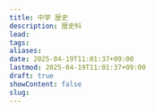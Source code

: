 ```yaml
---
title: 中学 歴史
description: 歴史科
lead: 
tags: 
aliases: 
date: 2025-04-19T11:01:37+09:00
lastmod: 2025-04-19T11:01:37+09:00
draft: true
showContent: false
slug:
---
```

